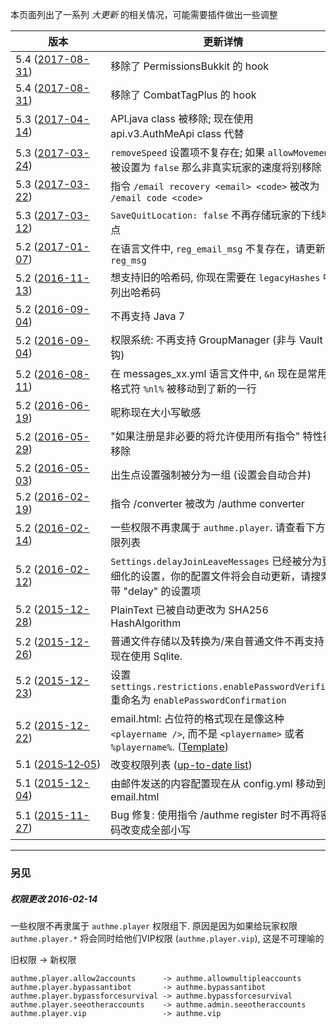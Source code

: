 本页面列出了一系列 _大更新_ 的相关情况，可能需要插件做出一些调整

版本                       | 更新详情
----------------------------- | ----------
5.4 ([2017-08-31](https://github.com/AuthMe/AuthMeReloaded/commit/b96ae61697f79c22c053dc174edfab4ff84a86c0)) | 移除了 PermissionsBukkit 的 hook
5.4 ([2017-08-31](https://github.com/AuthMe/AuthMeReloaded/commit/b96ae61697f79c22c053dc174edfab4ff84a86c0)) | 移除了 CombatTagPlus 的 hook
5.3 ([2017-04-14](https://github.com/AuthMe/AuthMeReloaded/commit/8ecdd1f4d3d325bebc64356f0d18d24ba6ac5fe8)) | API.java class 被移除; 现在使用 api.v3.AuthMeApi class 代替
5.3 ([2017-03-24](https://github.com/AuthMe/AuthMeReloaded/commit/2f90a45f4351d80c4b04d5ca9d07f3ebf2ed62d6)) | `removeSpeed` 设置项不复存在; 如果 `allowMovement` 被设置为 `false` 那么非真实玩家的速度将别移除
5.3 ([2017-03-22](https://github.com/AuthMe/AuthMeReloaded/commit/7d4bfcd99d54f858974174e91fd53dfa89007a9f)) | 指令 `/email recovery <email> <code>` 被改为 `/email code <code>`
5.3 ([2017-03-12](https://github.com/AuthMe/AuthMeReloaded/commit/8557621c02c13c9b172302f547ad0180d9fe64ac)) | `SaveQuitLocation: false` 不再存储玩家的下线地点
5.2 ([2017-01-07](https://github.com/AuthMe/AuthMeReloaded/commit/385f7d6b1d13cba58d7446cf6b7e9762fca88e09)) | 在语言文件中, `reg_email_msg` 不复存在，请更新为 `reg_msg` 
5.2 ([2016-11-13](https://github.com/AuthMe/AuthMeReloaded/commit/bb89a59a8a3db9be6a2c0a0f8eab5a22f1b10abb)) | 想支持旧的哈希码, 你现在需要在 `legacyHashes` 中列出哈希码
5.2 ([2016-09-04](https://github.com/AuthMe/AuthMeReloaded/commit/5efed1b697e03785bba5f96dbc3af69f82b0a28a)) | 不再支持 Java 7
5.2 ([2016-09-04](https://github.com/AuthMe/AuthMeReloaded/commit/7deb75ab856250ef84934d578960b4850a313ec8)) | 权限系统: 不再支持 GroupManager (非与 Vault 挂钩) 
5.2 ([2016-08-11](https://github.com/AuthMe/AuthMeReloaded/commit/67d53d0c3c98282b645894a0e7eadaf8cbedcbc7)) | 在 messages_xx.yml 语言文件中, `&n` 现在是常用格式符 `%nl%` 被移动到了新的一行
5.2 ([2016-06-19](https://github.com/AuthMe/AuthMeReloaded/commit/e1d697d386a1cd94fd09a02654cd7d9eaf854cfe)) | 昵称现在大小写敏感
5.2 ([2016-05-29](https://github.com/AuthMe/AuthMeReloaded/commit/52c0c7dd640217572d32587237abedb9cc35fca3)) | "如果注册是非必要的将允许使用所有指令" 特性被移除
5.2 ([2016-05-03](https://github.com/AuthMe/AuthMeReloaded/commit/0ea95fb93c5b8408d6cb34c8de381dbce06060d5)) | 出生点设置强制被分为一组 (设置会自动合并)
5.2 ([2016-02-19](https://github.com/AuthMe/AuthMeReloaded/commit/715622826f1e67ec50c63fadab90ffdbef1c468f)) | 指令 /converter 被改为 /authme converter
5.2 ([2016-02-14](https://github.com/AuthMe/AuthMeReloaded/commit/b3734f40102466ef145e5361b6125ed96360ddef)) | 一些权限不再隶属于 `authme.player`. 请查看下方权限列表
5.2 ([2016-02-12](https://github.com/Xephi/AuthMeReloaded/issues/512)) | `Settings.delayJoinLeaveMessages` 已经被分为更细化的设置，你的配置文件将会自动更新，请搜索带 "delay" 的设置项
5.2 ([2015-12-28](https://github.com/AuthMe/AuthMeReloaded/commit/0688a8645a31e61f2055227e1bd63d2b5bb8859a)) | PlainText 已被自动更改为 SHA256 HashAlgorithm
5.2 ([2015-12-26](https://github.com/AuthMe/AuthMeReloaded/commit/41e400e9dd9c6a5194bb739d022d81d004a4159d)) | 普通文件存储以及转换为/来自普通文件不再支持，现在使用 Sqlite.
5.2 ([2015-12-23](https://github.com/AuthMe/AuthMeReloaded/commit/8bfb56f34e010a96107bd435b94ce7bd7fc527fd)) | 设置 `settings.restrictions.enablePasswordVerifier` 重命名为 `enablePasswordConfirmation`
5.2 ([2015-12-22](https://github.com/AuthMe/AuthMeReloaded/commit/8f098933371767130b2a533ec9ad0f6075c2522b)) | email.html: 占位符的格式现在是像这种 `<playername />`, 而不是 `<playername>` 或者 `%playername%`. ([Template](https://github.com/AuthMe/AuthMeReloaded/blob/18dbcfde890ac2c756c3d3ff387007ae00733f52/src/main/resources/email.html))
5.1&nbsp;([2015‑12‑05](https://github.com/AuthMe/AuthMeReloaded/commit/f1c3eed0699e15640731c4cd06f5feb198ef6553)) | 改变权限列表 ([up-to-date list](https://github.com/AuthMe/AuthMeReloaded/blob/master/src/tools/docs/permission_nodes.md))
5.1 ([2015-12-04](https://github.com/AuthMe/AuthMeReloaded/commit/e781115d7cf66db57a436de8d21693aa05d50be3)) | 由邮件发送的内容配置现在从 config.yml 移动到 email.html
5.1 ([2015-11-27](https://github.com/AuthMe/AuthMeReloaded/commit/67244d5e7bf45b58323fdd9808afe5d245d67c66)) | Bug 修复: 使用指令 /authme register 时不再将密码改变成全部小写

---

### 另见

##### 权限更改 2016-02-14
一些权限不再隶属于 `authme.player` 权限组下. 原因是因为如果给玩家权限 `authme.player.*` 将会同时给他们VIP权限 (`authme.player.vip`), 这是不可理喻的

旧权限 -> 新权限
```
authme.player.allow2accounts      -> authme.allowmultipleaccounts
authme.player.bypassantibot       -> authme.bypassantibot
authme.player.bypassforcesurvival -> authme.bypassforcesurvival
authme.player.seeotheraccounts    -> authme.admin.seeotheraccounts
authme.player.vip                 -> authme.vip
```